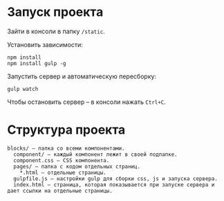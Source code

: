 # Запуск проекта

Зайти в консоли в папку `/static`.

Установить зависимости:

    npm install
    npm install gulp -g

Запустить сервер и автоматическую пересборку:

    gulp watch

Чтобы остановить сервер – в консоли нажать `Ctrl+C`.

# Структура проекта

    blocks/ – папка со всеми компонентами.
      component/ – каждый компонент лежит в своей подпапке.
      component.css – CSS компонента.
      pages/ – папка с кодом отдельных страниц.
        *.html – отдельные страницы.
      gulpfile.js – настройки gulp для сборки css, js и запуска сервера.
      index.html – страница, которая показывается при запуске сервера и дает ссылки на отдельные страницы.

